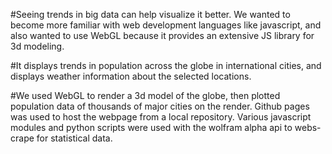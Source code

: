 #Seeing trends in big data can help visualize it better. We wanted to become more familiar with web development languages like javascript, and also wanted to use WebGL because it provides an extensive JS library for 3d modeling.

#It displays trends in population across the globe in international cities, and displays weather information about the selected locations.

#We used WebGL to render a 3d model of the globe, then plotted population data of thousands of major cities on the render. Github pages was used to host the webpage from a local repository. Various javascript modules and python scripts were used with the wolfram alpha api to webs-crape for statistical data.
